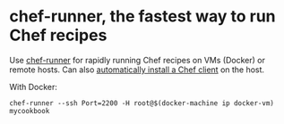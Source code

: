 # chef-runner, the fastest way to run Chef recipes

Use [chef-runner](https://github.com/mlafeldt/chef-runner) for rapidly running 
Chef recipes on VMs (Docker) or remote hosts. Can also [automatically install a Chef client](https://github.com/mlafeldt/chef-runner/wiki/Installing-Chef) on the host.

With Docker:

```
chef-runner --ssh Port=2200 -H root@$(docker-machine ip docker-vm) mycookbook
```
